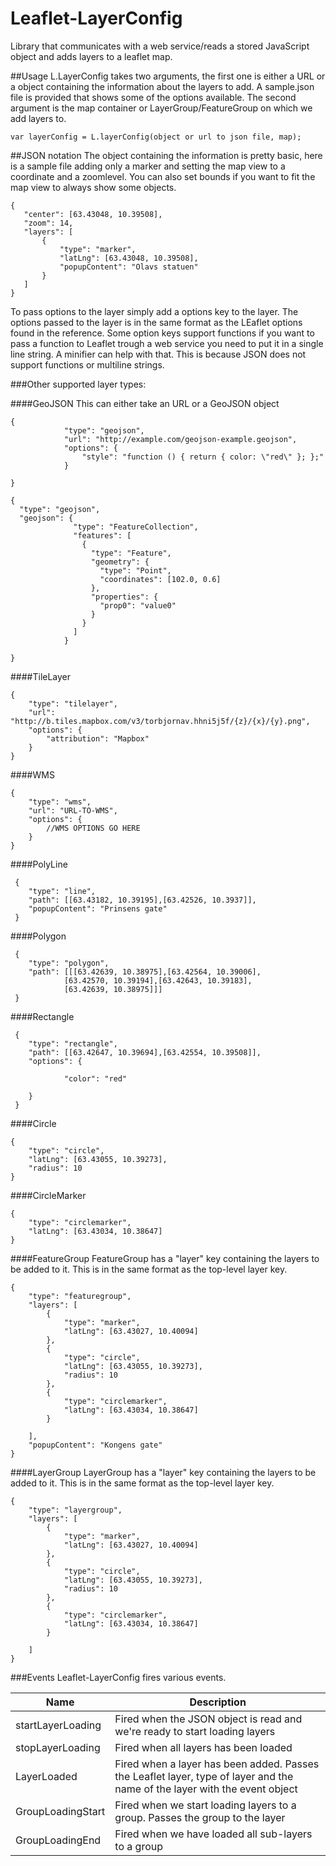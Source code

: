 Leaflet-LayerConfig
===================

Library that communicates with a web service/reads a stored JavaScript object and adds layers to a leaflet map.



##Usage
L.LayerConfig takes two arguments, the first one is either a URL or a object containing the information about the layers to add. A sample.json file is provided that shows some of the options available.
The second argument is the map container or LayerGroup/FeatureGroup on which we add layers to.

```
var layerConfig = L.layerConfig(object or url to json file, map);
```

##JSON notation
The object containing the information is pretty basic, here is a sample file adding only a marker and setting the map view to a coordinate and a zoomlevel. You can also set bounds if you want to fit the map view to always show some objects.
 ```
{
    "center": [63.43048, 10.39508],
    "zoom": 14, 
    "layers": [
        {
            "type": "marker",
            "latLng": [63.43048, 10.39508],
            "popupContent": "Olavs statuen"
        }
    ]
}
 ```

 To pass options to the layer simply add a options key to the layer. The options passed to the layer is in the same format as the LEaflet options found in the reference.
 Some option keys support functions if you want to pass a function to Leaflet trough a web service you need to put it in a single line string. A minifier can help with that. This is because JSON does not support functions or multiline strings.

###Other supported layer types:

####GeoJSON
This can either take an URL or a GeoJSON object

```
{
         	"type": "geojson",
         	"url": "http://example.com/geojson-example.geojson",
         	"options": {
         		"style": "function () { return { color: \"red\" }; };"
         	}

}
```

```
{
  "type": "geojson",
  "geojson": {
			  "type": "FeatureCollection",
			  "features": [
			    {
			      "type": "Feature",
			      "geometry": {
			        "type": "Point",
			        "coordinates": [102.0, 0.6]
			      },
			      "properties": {
			        "prop0": "value0"
			      }
			    }
			  ]
			}

}
```
####TileLayer
```
{
    "type": "tilelayer",
    "url": "http://b.tiles.mapbox.com/v3/torbjornav.hhni5j5f/{z}/{x}/{y}.png",
    "options": {
        "attribution": "Mapbox"
    }
}
```
####WMS
```
{
    "type": "wms",
    "url": "URL-TO-WMS",
    "options": {
        //WMS OPTIONS GO HERE
    }
}
```
####PolyLine
```
 {
    "type": "line",
    "path": [[63.43182, 10.39195],[63.42526, 10.3937]],
    "popupContent": "Prinsens gate"
 }
```
####Polygon
```
 {
    "type": "polygon",
    "path": [[[63.42639, 10.38975],[63.42564, 10.39006],
    	    [63.42570, 10.39194],[63.42643, 10.39183],
    	    [63.42639, 10.38975]]]
 }
```
####Rectangle
```
 {
    "type": "rectangle",
    "path": [[63.42647, 10.39694],[63.42554, 10.39508]],
    "options": {
        
            "color": "red"
        
    }
 }
```
####Circle
```
{ 
    "type": "circle",
    "latLng": [63.43055, 10.39273],
    "radius": 10
}
```
####CircleMarker
```
{
    "type": "circlemarker",
    "latLng": [63.43034, 10.38647]
}
```

####FeatureGroup
FeatureGroup has a "layer" key containing the layers to be added to it. This is in the same format as the top-level layer key.
```
{
    "type": "featuregroup",
    "layers": [
        {
            "type": "marker",
            "latLng": [63.43027, 10.40094]
        },
        { 
            "type": "circle",
            "latLng": [63.43055, 10.39273],
            "radius": 10
        },
        {
            "type": "circlemarker",
            "latLng": [63.43034, 10.38647]
        }

    ],
    "popupContent": "Kongens gate"
}
```
####LayerGroup
LayerGroup has a "layer" key containing the layers to be added to it. This is in the same format as the top-level layer key.
```
{
    "type": "layergroup",
    "layers": [
        {
            "type": "marker",
            "latLng": [63.43027, 10.40094]
        },
        { 
            "type": "circle",
            "latLng": [63.43055, 10.39273],
            "radius": 10
        },
        {
            "type": "circlemarker",
            "latLng": [63.43034, 10.38647]
        }

    ]
}
```
###Events
Leaflet-LayerConfig fires various events.

| Name | Description |
| ---- | ----------- |
| startLayerLoading |Fired when the JSON object is read and we're ready to start loading layers |
| stopLayerLoading | Fired when all layers has been loaded |
| LayerLoaded | Fired when a layer has been added. Passes the Leaflet layer, type of layer and the name of the layer with the event object |
| GroupLoadingStart | Fired when we start loading layers to a group. Passes the group to the layer |
| GroupLoadingEnd | Fired when we have loaded all sub-layers to a group |

